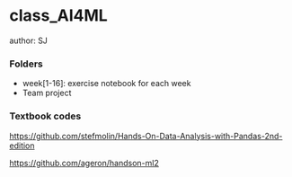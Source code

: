 # class_AI4ML

author: SJ

### Folders
- week[1-16]: exercise notebook for each week
- Team project

### Textbook codes
https://github.com/stefmolin/Hands-On-Data-Analysis-with-Pandas-2nd-edition

https://github.com/ageron/handson-ml2
